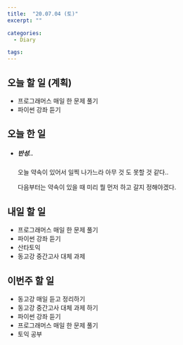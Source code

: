 ```yaml
---
title:  "20.07.04 (토)"
excerpt: ""

categories:
  - Diary

tags:
---
```


## 오늘 할 일 (계획)

- 프로그래머스 매일 한 문제 풀기
- 파이썬 강좌 듣기

## 오늘 한 일

- ##### 반성..

  오늘 약속이 있어서 일찍 나가느라 아무 것 도 못할 것 같다..

  다음부터는 약속이 있을 때 미리 뭘 먼저 하고 갈지 정해야겠다.

## 내일 할 일

- 프로그래머스 매일 한 문제 풀기
- 파이썬 강좌 듣기
- 산타토익
- 동고강 중간고사 대체 과제

## 이번주 할 일

- 동고강 매일 듣고 정리하기
- 동고강 중간고사 대체 과제 하기
- 파이썬 강좌 듣기
- 프로그래머스 매일 한 문제 풀기
- 토익 공부
